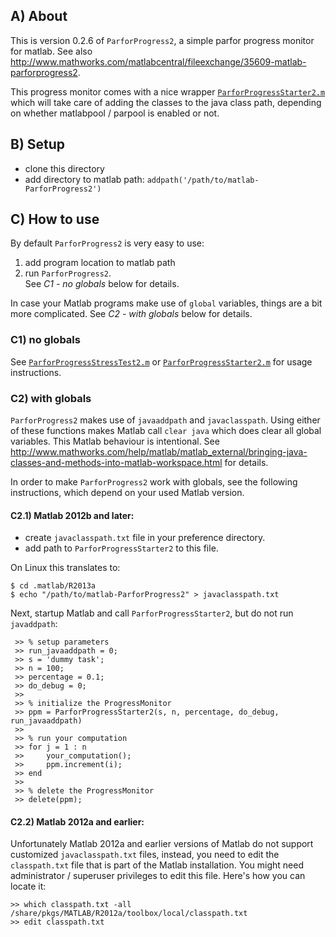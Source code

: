 ## A) About

This is version 0.2.6 of `ParforProgress2`, a simple parfor progress monitor for matlab. See also http://www.mathworks.com/matlabcentral/fileexchange/35609-matlab-parforprogress2.

This progress monitor comes with a nice wrapper [`ParforProgressStarter2.m`](ParforProgressStarter2.m) which will take care of adding the classes to the java class path, depending on whether matlabpool / parpool is enabled or not.

## B) Setup

* clone this directory 
* add directory to matlab path: `addpath('/path/to/matlab-ParforProgress2')`

## C) How to use
By default `ParforProgress2` is very easy to use: 

1) add program location to matlab path  
2) run `ParforProgress2`.  
See *C1 - no globals* below for details.  

In case your Matlab programs make use of `global` variables, things are a bit more complicated. See *C2 - with globals* below for details.  


### C1) no globals

See [`ParforProgressStressTest2.m`](ParforProgressStressTest2.m) or [`ParforProgressStarter2.m`](ParforProgressStarter2.m) for usage instructions.


### C2) with globals
`ParforProgress2` makes use of `javaaddpath` and `javaclasspath`. Using either of these functions makes Matlab call `clear java` which does clear all global variables. This Matlab behaviour is intentional. See http://www.mathworks.com/help/matlab/matlab_external/bringing-java-classes-and-methods-into-matlab-workspace.html for details.

In order to make `ParforProgress2` work with globals, see the following instructions, which depend on your used Matlab version.


#### C2.1) Matlab 2012b and later:
- create `javaclasspath.txt` file in your preference directory.
- add path to `ParforProgressStarter2` to this file.

On Linux this translates to:
```
$ cd .matlab/R2013a
$ echo "/path/to/matlab-ParforProgress2" > javaclasspath.txt
```

Next, startup Matlab and call `ParforProgressStarter2`, but do not run `javaddpath`:


```
 >> % setup parameters
 >> run_javaaddpath = 0;
 >> s = 'dummy task';
 >> n = 100;
 >> percentage = 0.1;
 >> do_debug = 0;
 >>
 >> % initialize the ProgressMonitor
 >> ppm = ParforProgressStarter2(s, n, percentage, do_debug, run_javaaddpath)
 >> 
 >> % run your computation
 >> for j = 1 : n
 >>     your_computation();
 >>     ppm.increment(i); 
 >> end
 >>
 >> % delete the ProgressMonitor
 >> delete(ppm);
```


#### C2.2) Matlab 2012a and earlier:

Unfortunately Matlab 2012a and earlier versions of Matlab do not support customized
`javaclasspath.txt` files, instead, you need to edit the `classpath.txt` file that is
part of the Matlab installation. You might need administrator / superuser privileges to 
edit this file. Here's how you can locate it:

```
>> which classpath.txt -all
/share/pkgs/MATLAB/R2012a/toolbox/local/classpath.txt
>> edit classpath.txt 
```





